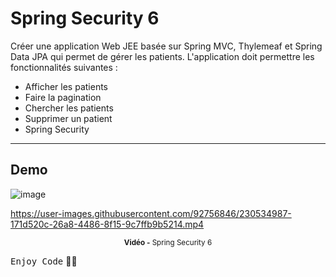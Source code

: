 # Spring Security 6

Créer une application Web JEE basée sur Spring MVC, Thylemeaf et Spring Data JPA qui permet de gérer les patients. 
L'application doit permettre les fonctionnalités suivantes :
   * Afficher les patients
   * Faire la pagination
   * Chercher les patients
   * Supprimer un patient
   * Spring Security
   ***

## Demo
![image](https://user-images.githubusercontent.com/92756846/226191936-9f81895e-b2f4-40f0-8020-f978365bb73a.png)

https://user-images.githubusercontent.com/92756846/230534987-171d520c-26a8-4486-8f15-9c7ffb9b5214.mp4

<div align="center">
       <p>
       <sup>  <strong>Vidéo -</strong> Spring Security 6</sup>
       </p>
</div>

<kbd>Enjoy Code</kbd> 👨‍💻



